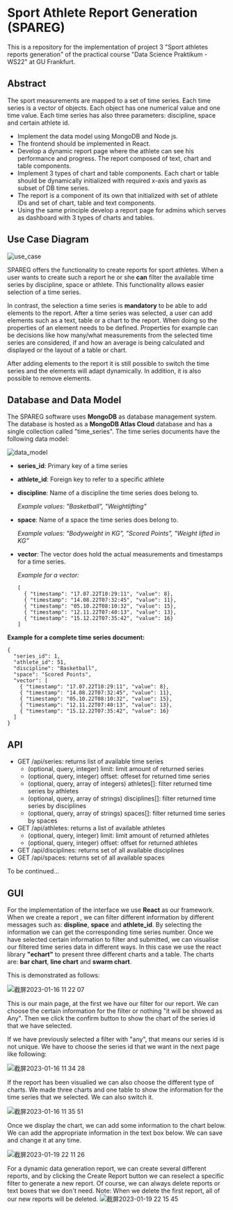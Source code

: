 # Sport Athlete Report Generation (SPAREG)

This is a repository for the implementation of project 3 "Sport athletes reports generation" of the practical course "Data Science Praktikum - WS22" at GU Frankfurt.

## Abstract

The sport measurements are mapped to a set of time series. Each time
series is a vector of objects. Each object has one numerical value and one
time value. Each time series has also three parameters: discipline, space
and certain athlete id.
* Implement the data model using MongoDB and Node js.
* The frontend should be implemented in React.
* Develop a dynamic report page where the athlete can see his performance and progress. The report composed of text, chart and table components.
* Implement 3 types of chart and table components. Each chart or table should be dynamically initialized with required x-axis and yaxis as subset of DB time series.
* The report is a component of its own that initialized with set of athlete IDs and set of chart, table and text components.
* Using the same principle develop a report page for admins which serves as dashboard with 3 types of charts and tables.

## Use Case Diagram

![use_case](https://user-images.githubusercontent.com/29735893/209785826-6e5e9bee-8122-472b-8731-b5afa6b9d611.png)

SPAREG offers the functionality to create reports for sport athletes. When a user wants to create such a report he or she **can** filter the available time series by discipline, space or athlete. This functionality allows easier selection of a time series.

In contrast, the selection a time series is **mandatory** to be able to add elements to the report. After a time series was selected, a user can add elements such as a text, table or a chart to the report. When doing so the properties of an element needs to be defined. Properties for example can be decisions like how many/what measurements from the selected time series are considered, if and how an average is being calculated and displayed or the layout of a table or chart.

After adding elements to the report it is still possible to switch the time series and the elements will adapt dynamically. In addition, it is also possible to remove elements.

## Database and Data Model

The SPAREG software uses **MongoDB** as database management system. The database is hosted as a **MongoDB Atlas Cloud** database and has a single collection called "time_series". The time series documents have the following data model:

![data_model](https://user-images.githubusercontent.com/29735893/209586203-30d42f0c-1b6a-4b80-a231-a830a2af4de0.png)

* **series_id**: Primary key of a time series
* **athlete_id**: Foreign key to refer to a specific athlete
* **discipline**: Name of a discipline the time series does belong to.  

    *Example values: "Basketball", "Weightlifting"*

* **space**: Name of a space the time series does belong to.  

    *Example values: "Bodyweight in KG", "Scored Points", "Weight lifted in KG"*

* **vector**: The vector does hold the actual measurements and timestamps for a time series.  

   *Example for a vector:*  
   ```
   [  
     { "timestamp": "17.07.22T10:29:11", "value": 8},  
     { "timestamp": "14.08.22T07:32:45", "value": 11},  
     { "timestamp": "05.10.22T08:10:32", "value": 15},  
     { "timestamp": "12.11.22T07:40:13", "value": 13},  
     { "timestamp": "15.12.22T07:35:42", "value": 16}  
   ]
   ```
  
**Example for a complete time series document:**

```
{
  "series_id": 1,
  "athlete_id": 51,
  "discipline": "Basketball",
  "space": "Scored Points",
  "vector": [  
    { "timestamp": "17.07.22T10:29:11", "value": 8},  
    { "timestamp": "14.08.22T07:32:45", "value": 11},  
    { "timestamp": "05.10.22T08:10:32", "value": 15},  
    { "timestamp": "12.11.22T07:40:13", "value": 13},  
    { "timestamp": "15.12.22T07:35:42", "value": 16}  
  ]
}
```

## API

* GET /api/series: returns list of available time series
    * (optional, query, integer) limit: limit amount of returned series
    * (optional, query, integer) offset: offeset for returned time series
    * (optional, query, array of integers) athletes[]: filter returned time series by athletes
    * (optional, query, array of strings) disciplines[]: filter returned time series by disciplines
    * (optional, query, array of strings) spaces[]: filter returned time series by spaces
* GET /api/athletes: returns a list of available athletes
    * (optional, query, integer) limit: limit amount of returned athletes
    * (optional, query, integer) offset: offset for returned athletes
* GET /api/disciplines: returns set of all available disciplines
* GET /api/spaces: returns set of all available spaces

To be continued...

## GUI

For the implementation of the interface we use **React** as our framework.
When we create a report , we can filter different information by different messages such as: **displine**, **space** and **athlete_id**. By selecting the information we can get the corresponding time series number.
Once we have selected certain information to filter and submitted, we can visualise our filtered time series data in different ways. In this case we use the react library **"echart"** to present three different charts and a table. The charts are: **bar chart**, **line chart** and **swarm chart**.

This is demonstrated as follows:

![截屏2023-01-16 11 22 07](https://user-images.githubusercontent.com/72921749/212655362-6cc15e6c-96ec-496b-ba42-83516d1c73e3.png)

This is our main page, at the first we have our filter for our report. We can choose the certain information for the filter or nothing "it will be showed as Any". Then we click the confirm button to show the chart of the series id that we have selected.

If we have previously selected a filter with "any", that means our series id is not unique. We have to choose the series id that we want in the next page like following:

![截屏2023-01-16 11 34 28](https://user-images.githubusercontent.com/72921749/212657913-c14e2dbd-6979-45e7-a3ee-bee6c26ba434.png)

If the report has been visualied we can also choose the different type of charts. We made three charts and one table to show the information for the time series that we selected. We can also switch it.

![截屏2023-01-16 11 35 51](https://user-images.githubusercontent.com/72921749/212658172-7dc22b4f-0fb5-4a59-8378-e3a5179d3440.png)

Once we display the chart, we can add some information to the chart below. We can add the appropriate information in the text box below. We can save and change it at any time.

![截屏2023-01-19 22 11 26](https://user-images.githubusercontent.com/72921749/213560535-8091e48d-3d19-4c54-8b8b-c89027cf8acb.png)

For a dynamic data generation report, we can create several different reports, and by clicking the Create Report button we can reselect a specific filter to generate a new report. Of course, we can always delete reports or text boxes that we don't need. Note: When we delete the first report, all of our new reports will be deleted.
![截屏2023-01-19 22 15 45](https://user-images.githubusercontent.com/72921749/213561549-cc6d4398-6093-4eee-a774-57af3a1629cf.png)
